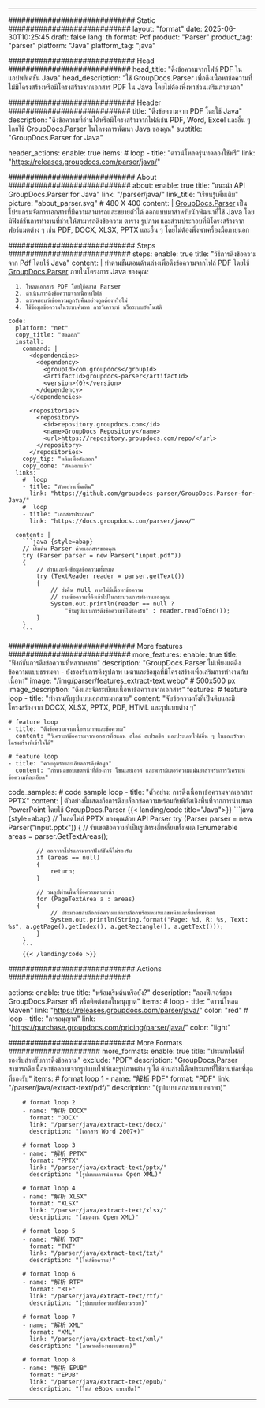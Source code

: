 


---
############################# Static ############################
layout: "format"
date:  2025-06-30T10:25:45
draft: false
lang: th
format: Pdf
product: "Parser"
product_tag: "parser"
platform: "Java"
platform_tag: "java"

############################# Head ############################
head_title: "ดึงข้อความจากไฟล์ PDF ในแอปพลิเคชัน Java"
head_description: "ใช้ GroupDocs.Parser เพื่อดึงเนื้อหาข้อความที่ไม่มีโครงสร้างหรือมีโครงสร้างจากเอกสาร PDF ใน Java โดยไม่ต้องพึ่งพาส่วนเสริมภายนอก"

############################# Header ############################
title: "ดึงข้อความจาก PDF โดยใช้ Java" 
description: "ดึงข้อความที่อ่านได้หรือมีโครงสร้างจากไฟล์เช่น PDF, Word, Excel และอื่น ๆ โดยใช้ GroupDocs.Parser ในโครงการพัฒนา Java ของคุณ"
subtitle: "GroupDocs.Parser for Java" 

header_actions:
  enable: true
  items:
    #  loop
    - title: "ดาวน์โหลดรุ่นทดลองใช้ฟรี"
      link: "https://releases.groupdocs.com/parser/java/"
      
############################# About ############################
about:
    enable: true
    title: "แนะนำ API GroupDocs.Parser for Java"
    link: "/parser/java/"
    link_title: "เรียนรู้เพิ่มเติม"
    picture: "about_parser.svg" # 480 X 400
    content: |
       [GroupDocs.Parser](/parser/java/) เป็นโปรแกรมจัดการเอกสารที่มีความสามารถและขยายตัวได้ ออกแบบมาสำหรับนักพัฒนาที่ใช้ Java โดยมีฟังก์ชันการทำงานที่ช่วยให้สามารถดึงข้อความ ตาราง รูปภาพ และส่วนประกอบที่มีโครงสร้างจากฟอร์แมตต่าง ๆ เช่น PDF, DOCX, XLSX, PPTX และอื่น ๆ โดยไม่ต้องพึ่งพาเครื่องมือภายนอก

############################# Steps ############################
steps:
    enable: true
    title: "วิธีการดึงข้อความจาก Pdf โดยใช้ Java"
    content: |
      ทำตามขั้นตอนด้านล่างเพื่อดึงข้อความจากไฟล์ PDF โดยใช้ [GroupDocs.Parser](/parser/java/) ภายในโครงการ Java ของคุณ:
      
      1. โหลดเอกสาร PDF โดยใช้คลาส Parser
      2. ดำเนินการดึงข้อความจากเนื้อหาไฟล์
      3. ตรวจสอบว่าข้อความถูกรับคืนอย่างถูกต้องหรือไม่
      4. ใช้ข้อมูลข้อความในระบบค้นหา การวิเคราะห์ หรือระบบอัตโนมัติ
   
    code:
      platform: "net"
      copy_title: "คัดลอก"
      install:
        command: |
          <dependencies>
            <dependency>
              <groupId>com.groupdocs</groupId>
              <artifactId>groupdocs-parser</artifactId>
              <version>{0}</version>
            </dependency>
          </dependencies>

          <repositories>
            <repository>
              <id>repository.groupdocs.com</id>
              <name>GroupDocs Repository</name>
              <url>https://repository.groupdocs.com/repo/</url>
            </repository>
          </repositories>
        copy_tip: "คลิกเพื่อคัดลอก"
        copy_done: "คัดลอกแล้ว"
      links:
        #  loop
        - title: "ตัวอย่างเพิ่มเติม"
          link: "https://github.com/groupdocs-parser/GroupDocs.Parser-for-Java/"
        #  loop
        - title: "เอกสารประกอบ"
          link: "https://docs.groupdocs.com/parser/java/"
          
      content: |
        ```java {style=abap}
        // เริ่มต้น Parser ด้วยเอกสารของคุณ
        try (Parser parser = new Parser("input.pdf"))
        {
            // อ่านและดึงข้อมูลข้อความทั้งหมด
            try (TextReader reader = parser.getText())
            {
                // ส่งคืน null หากไม่มีเนื้อหาข้อความ
                // รวมข้อความที่ดึงเข้าไปในกระบวนการทำงานของคุณ
                System.out.println(reader == null ? 
                    "ข้ามรูปแบบการดึงข้อความที่ไม่รองรับ" : reader.readToEnd());
            }
        }
        ```            

############################# More features ############################
more_features:
  enable: true
  title: "ฟังก์ชันการดึงข้อความที่หลากหลาย"
  description: "GroupDocs.Parser ไม่เพียงแต่ดึงข้อความแบบธรรมดา - ยังรองรับการดึงรูปภาพ เมตาและข้อมูลที่มีโครงสร้างเพื่อเสริมการทำงานกับเนื้อหา"
  image: "/img/parser/features_extract-text.webp" # 500x500 px
  image_description: "ดึงและจัดระเบียบเนื้อหาข้อความจากเอกสาร"
  features:
    # feature loop
    - title: "ทำงานกับรูปแบบเอกสารมากมาย"
      content: "จับข้อความทั้งที่เป็นดิบและมีโครงสร้างจาก DOCX, XLSX, PPTX, PDF, HTML และรูปแบบต่าง ๆ"

    # feature loop
    - title: "ดึงข้อความจากเนื้อหาภาพและข้อความ"
      content: "วิเคราะห์ข้อความจากเอกสารที่สแกน สไลด์ สเปรดชีต และประเภทไฟล์อื่น ๆ ในขณะรักษาโครงสร้างที่เข้าใจได้"

    # feature loop
    - title: "ควบคุมรายละเอียดการดึงข้อมูล"
      content: "กำหนดขอบเขตหน้าที่ต้องการ โซนเลย์เอาต์ และพารามิเตอร์ความแม่นยำสำหรับการวิเคราะห์ข้อความที่ละเอียด"
      
  code_samples:
    # code sample loop
    - title: "ตัวอย่าง: การดึงเนื้อหาข้อความจากเอกสาร PPTX"
      content: |
        ตัวอย่างนี้แสดงถึงการดึงบล็อกข้อความพร้อมกับพิกัดเชิงพื้นที่จากการนำเสนอ PowerPoint โดยใช้ GroupDocs.Parser
        {{< landing/code title="Java">}}
        ```java {style=abap}
        //  โหลดไฟล์ PPTX ของคุณด้วย API Parser
        try (Parser parser = new Parser("input.pptx"))
        {
            // รับเขตข้อความที่เป็นรูปทรงสี่เหลี่ยมทั้งหมด
            IEnumerable<PageTextArea> areas = parser.GetTextAreas();

            // ออกจากโปรแกรมหากฟังก์ชันนี้ไม่รองรับ
            if (areas == null)
            {
                return;
            }

            // วนลูปผ่านพื้นที่ข้อความตามหน้า
            for (PageTextArea a : areas)
            {
                // ประมวลผลบล็อกข้อความแต่ละบล็อกพร้อมหมายเลขหน้าและสี่เหลี่ยมพิมพ์
                System.out.println(String.format("Page: %d, R: %s, Text: %s", a.getPage().getIndex(), a.getRectangle(), a.getText()));
            }
        }
        ```
        {{< /landing/code >}}


############################# Actions ############################

actions:
  enable: true
  title: "พร้อมเริ่มต้นหรือยัง?"
  description: "ลองฟีเจอร์ของ GroupDocs.Parser ฟรี หรือติดต่อขอใบอนุญาต"
  items:
    #  loop
    - title: "ดาวน์โหลด Maven"
      link: "https://releases.groupdocs.com/parser/java/"
      color: "red"
        #  loop
    - title: "การอนุญาต"
      link: "https://purchase.groupdocs.com/pricing/parser/java/"
      color: "light"


############################# More Formats #####################
more_formats:
    enable: true
    title: "ประเภทไฟล์ที่รองรับสำหรับการดึงข้อความ"
    exclude: "PDF"
    description: "GroupDocs.Parser สามารถดึงเนื้อหาข้อความจากรูปแบบไฟล์และรูปภาพต่าง ๆ ได้ ด้านล่างนี้คือประเภทที่ใช้งานบ่อยที่สุดที่รองรับ"
    items: 
        # format loop 1
        - name: "解析 PDF"
          format: "PDF"
          link: "/parser/java/extract-text/pdf/"
          description: "(รูปแบบเอกสารแบบพกพา)"
          
        # format loop 2
        - name: "解析 DOCX"
          format: "DOCX"
          link: "/parser/java/extract-text/docx/"
          description: "(เอกสาร Word 2007+)"
          
        # format loop 3
        - name: "解析 PPTX"
          format: "PPTX"
          link: "/parser/java/extract-text/pptx/"
          description: "(รูปแบบการนำเสนอ Open XML)"
          
        # format loop 4
        - name: "解析 XLSX"
          format: "XLSX"
          link: "/parser/java/extract-text/xlsx/"
          description: "(สมุดงาน Open XML)"
          
        # format loop 5
        - name: "解析 TXT"
          format: "TXT"
          link: "/parser/java/extract-text/txt/"
          description: "(ไฟล์ข้อความ)"
          
        # format loop 6
        - name: "解析 RTF"
          format: "RTF"
          link: "/parser/java/extract-text/rtf/"
          description: "(รูปแบบข้อความที่มีความรวย)"
          
        # format loop 7
        - name: "解析 XML"
          format: "XML"
          link: "/parser/java/extract-text/xml/"
          description: "(ภาษาเครื่องหมายขยาย)"
          
        # format loop 8
        - name: "解析 EPUB"
          format: "EPUB"
          link: "/parser/java/extract-text/epub/"
          description: "(ไฟล์ eBook แบบเปิด)"
         
          

---
